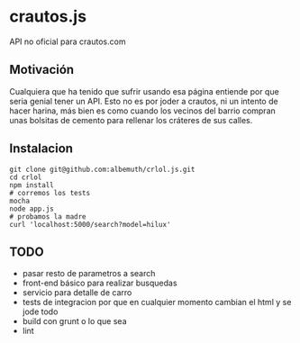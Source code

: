 # crautos.js

API no oficial para crautos.com

## Motivaci&oacute;n

Cualquiera que ha tenido que sufrir usando esa p&aacute;gina entiende por que seria
genial tener un API. Esto no es por joder a crautos, ni un intento de hacer
harina, m&aacute;s bien es como cuando los vecinos del barrio compran unas
bolsitas de cemento para rellenar los cr&aacute;teres de sus calles.

## Instalacion

    git clone git@github.com:albemuth/crlol.js.git
    cd crlol
    npm install
    # corremos los tests
    mocha
    node app.js
    # probamos la madre
    curl 'localhost:5000/search?model=hilux'

## TODO

- pasar resto de parametros a search
- front-end b&aacute;sico para realizar busquedas
- servicio para detalle de carro
- tests de integracion por que en cualquier momento cambian el html y se jode todo
- build con grunt o lo que sea
- lint



